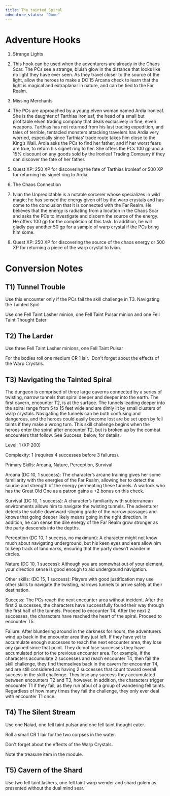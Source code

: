 ```yaml
---
title: The tainted Spiral
adventure_status: "Done"
---
```




# Adventure Hooks

1. Strange Lights

1. This hook can be used when the adventurers are already in the Chaos Scar. The PCs see a strange, bluish glow in the distance that looks like no light they have ever seen. As they travel closer to the source of the light, allow the heroes to make a DC 15 Arcana check to learn that the light is magical and extraplanar in nature, and can be tied to the Far Realm.

3. Missing Merchants

1. The PCs are approached by a young elven woman named Ardia Ironleaf. She is the daughter of Tarthias Ironleaf, the head of a small but profitable elven trading company that deals exclusively in fine, elven weapons. Tarthias has not returned from his last trading expedition, and tales of terrible, tentacled monsters attacking travelers has Ardia very worried, especially since Tarthias’ trade route takes him close to the King’s Wall. Ardia asks the PCs to find her father, and if her worst fears are true, to return his signet ring to her. She offers the PCs 100 gp and a 15% discount on any goods sold by the Ironleaf Trading Company if they can discover the fate of her father.

1. Quest XP: 250 XP for discovering the fate of Tarthias Ironleaf or 500 XP for returning his signet ring to Ardia.

6. The Chaos Connection

1. Ivian the Unpredictable is a notable sorcerer whose specializes in wild magic; he has sensed the energy given off by the warp crystals and has come to the conclusion that it is connected with the Far Realm. He believes that the energy is radiating from a location in the Chaos Scar and asks the PCs to investigate and discern the source of the energy. He offers 100 gp for the completion of this task. In addition, he will gladly pay another 50 gp for a sample of warp crystal if the PCs bring him some.

1. Quest XP: 250 XP for discovering the source of the chaos energy or 500 XP for returning a piece of the warp crystal to Ivian.

# Conversion Notes

## T1) Tunnel Trouble

Use this encounter only if the PCs fail the skill challenge in T3. Navigating the Tainted Spirl

Use one Fell Taint Lasher minion, one Fell Taint Pulsar minion and one Fell Taint Thought Eater

## T2) The Larder

Use three Fell Taint Lasher minions, one Fell Taint Pulsar

For the bodies roll one medium CR 1 lair.  Don't forget about the effects of the Warp Crystals.

## T3) Navigating the Tainted Spiral

The dungeon is comprised of three large caverns connected by a series of twisting, narrow tunnels that spiral deeper and deeper into the earth. The first cavern, encounter T2, is at the surface. The tunnels leading deeper into the spiral range from 5 to 15 feet wide and are dimly lit by small clusters of warp crystals. Navigating the tunnels can be both confusing and dangerous, and the heroes could easily become lost are be set upon by fell taints if they make a wrong turn. This skill challenge begins when the heroes enter the spiral after encounter T2, but is broken up by the combat encounters that follow. See Success, below, for details.

Level: 1 (XP 200)

Complexity: 1 (requires 4 successes before 3 failures).

Primary Skills: Arcana, Nature, Perception, Survival

Arcana (DC 10, 1 success): The character’s arcane training gives her some familiarity with the energies of the Far Realm, allowing her to detect the source and strength of the energy permeating these tunnels. A warlock who has the Great Old One as a patron gains a +2 bonus on this check.

Survival (DC 10, 1 success): A character’s familiarity with subterranean environments allows him to navigate the twisting tunnels. The adventurer detects the subtle downward-sloping grade of the narrow passages and knows that going deeper likely means going in the right direction. In addition, he can sense the dire energy of the Far Realm grow stronger as the party descends into the depths.

Perception (DC 10, 1 success, no maximum): A character might not know much about navigating underground, but his keen eyes and ears allow him to keep track of landmarks, ensuring that the party doesn’t wander in circles.

Nature (DC 10, 1 success): Although you are somewhat out of your element, your direction sense is good enough to aid underground navigation.

Other skills: (DC 15, 1 success): Players with good justification may use other skills to navigate the twisting, narrows tunnels to arrive safely at their destination.

Success: The PCs reach the next encounter area without incident. After the first 2 successes, the characters have successfully found their way through the first half of the tunnels. Proceed to encounter T4. After the next 2 successes, the characters have reached the heart of the spiral. Proceed to encounter T5.

Failure: After blundering around in the darkness for hours, the adventurers wind up back in the encounter area they just left. If they have yet to accumulate enough successes to reach the next encounter area, they lose any gained since that point. They do not lose successes they have accumulated prior to the previous encounter area. For example, if the characters accumulate 2 successes and reach encounter T4, then fail the skill challenge, they find themselves back in the cavern for encounter T4, and are still considered as having 2 successes that count toward overall success in the skill challenge. They lose any success they accumulated between encounters T2 and T3, however. In addition, the characters trigger encounter T1 if they fail, as they run afoul of a group of wandering fell taints. Regardless of how many times they fail the challenge, they only ever deal with encounter T1 once.

## T4) The Silent Stream

Use one Naiad, one fell taint pulsar and one fell taint thought eater.

Roll a small CR 1 lair for the two corpses in the water.

Don't forget about the effects of the Warp Crystals.

Note the treasure item in the module.

## T5) Cavern of the Shard

Use two fell taint lashers, one fell taint warp wender and shard golem as presented without the dual mind sear.